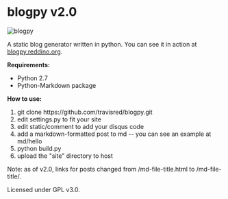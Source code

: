 blogpy v2.0
======

![blogpy](http://git.xtimer.org/img/screenshot.png)

A static blog generator written in python. You can see it in action at [blogpy.reddino.org](http://blogpy.reddino.org).

**Requirements:**
* Python 2.7
* Python-Markdown package

**How to use:**
<ol>
<li>git clone https://github.com/travisred/blogpy.git</li>
<li>edit settings.py to fit your site</li>
<li>edit static/comment to add your disqus code</li>
<li>add a markdown-formatted post to md -- you can see an example at md/hello</li>
<li>python build.py</li>
<li>upload the "site" directory to host</li>
</ol>

Note: as of v2.0, links for posts changed from /md-file-title.html to /md-file-title/.

Licensed under GPL v3.0.